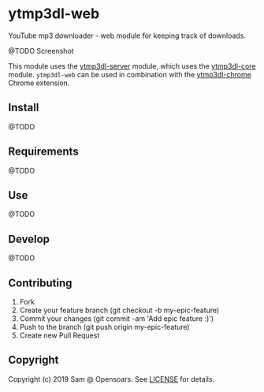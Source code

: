 # ytmp3dl-web

YouTube mp3 downloader - web module for keeping track of downloads.

@TODO Screenshot

This module uses the [ytmp3dl-server](https://github.com/opensoars/ytmp3dl-server) module, which uses the [ytmp3dl-core](https://github.com/opensoars/ytmp3dl-core) module. `ytmp3dl-web` can be used in combination with the [ytmp3dl-chrome](https://github.com/opensoars/ytmp3dl-chrome) Chrome extension.

## Install

@TODO

## Requirements

@TODO

## Use

@TODO

## Develop

@TODO

## Contributing

1. Fork
2. Create your feature branch (git checkout -b my-epic-feature)
3. Commit your changes (git commit -am 'Add epic feature :)')
4. Push to the branch (git push origin my-epic-feature)
5. Create new Pull Request


## Copyright

Copyright (c) 2019 Sam @ Opensoars. See [LICENSE](https://github.com/opensoars/ezreq/blob/master/LICENSE) for details.